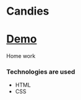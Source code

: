 # Candies

# [Demo](https://ivanderkach.github.io/candies/src/index.html)

Home work


### Technologies are used

- HTML
- CSS

